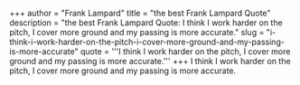 +++
author = "Frank Lampard"
title = "the best Frank Lampard Quote"
description = "the best Frank Lampard Quote: I think I work harder on the pitch, I cover more ground and my passing is more accurate."
slug = "i-think-i-work-harder-on-the-pitch-i-cover-more-ground-and-my-passing-is-more-accurate"
quote = '''I think I work harder on the pitch, I cover more ground and my passing is more accurate.'''
+++
I think I work harder on the pitch, I cover more ground and my passing is more accurate.
